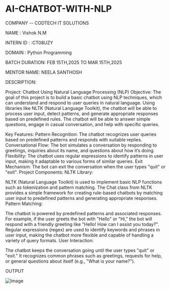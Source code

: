 # AI-CHATBOT-WITH-NLP

COMPANY -- CODTECH IT SOLUTIONS

NAME : Vishok N.M

INTERN ID : :CT08UZY

DOMAIN : Python Programming

BATCH DURATION: FEB 15TH,2025 TO MAR 15TH,2025

MENTOR NAME: NEELA SANTHOSH

DESCRIPTION:

Project: Chatbot Using Natural Language Processing (NLP)
Objective:
The goal of this project is to build a basic chatbot using NLP techniques, which can understand and respond to user queries in natural language. Using libraries like NLTK (Natural Language Toolkit), the chatbot will be able to process user input, detect patterns, and generate appropriate responses based on predefined rules. The chatbot will be able to answer simple questions, engage in casual conversation, and help with specific queries.

Key Features:
Pattern Recognition: The chatbot recognizes user queries based on predefined patterns and responds with suitable replies.
Conversational Flow: The bot simulates a conversation by responding to greetings, inquiries about its name, and questions about how it’s doing.
Flexibility: The chatbot uses regular expressions to identify patterns in user input, making it adaptable to various forms of similar queries.
Exit Mechanism: The bot can exit the conversation when the user types "quit" or "exit".
Project Components:
NLTK Library:

NLTK (Natural Language Toolkit) is used to implement basic NLP functions such as tokenization and pattern matching.
The Chat class from NLTK provides a simple framework for creating rule-based chatbots by matching user input to predefined patterns and generating appropriate responses.
Pattern Matching:

The chatbot is powered by predefined patterns and associated responses. For example, if the user greets the bot with "Hello" or "Hi," the bot will respond with a friendly greeting like "Hello! How can I assist you today?".
Regular expressions (regex) are used to identify keywords and phrases in user input, making the chatbot more flexible and capable of handling a variety of query formats.
User Interaction:

The chatbot keeps the conversation going until the user types "quit" or "exit."
It recognizes common phrases such as greetings, requests for help, or general questions about itself (e.g., "What is your name?").

OUTPUT

![Image](https://github.com/user-attachments/assets/e556adc4-4c36-4d70-8196-2a13f570cf17)



